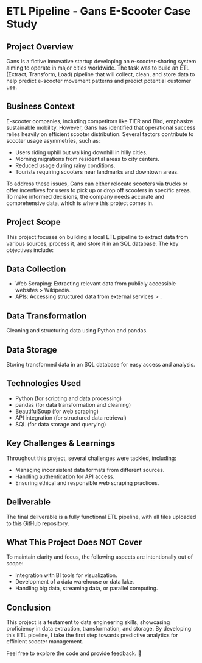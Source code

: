 # ETL Pipeline - Gans E-Scooter Case Study

## Project Overview

Gans is a fictive innovative startup developing an e-scooter-sharing system aiming to operate in major cities worldwide. The task was to build an ETL (Extract, Transform, Load) pipeline that will collect, clean, and store data to help predict e-scooter movement patterns and predict potential customer use.

## Business Context

E-scooter companies, including competitors like TIER and Bird, emphasize sustainable mobility. However, Gans has identified that operational success relies heavily on efficient scooter distribution. Several factors contribute to scooter usage asymmetries, such as:

- Users riding uphill but walking downhill in hilly cities.
- Morning migrations from residential areas to city centers.
- Reduced usage during rainy conditions.
- Tourists requiring scooters near landmarks and downtown areas.

To address these issues, Gans can either relocate scooters via trucks or offer incentives for users to pick up or drop off scooters in specific areas. To make informed decisions, the company needs accurate and comprehensive data, which is where this project comes in.

## Project Scope

This project focuses on building a local ETL pipeline to extract data from various sources, process it, and store it in an SQL database. The key objectives include:

## Data Collection

- Web Scraping: Extracting relevant data from publicly accessible websites > Wikipedia.
- APIs: Accessing structured data from external services > .

## Data Transformation

Cleaning and structuring data using Python and pandas.

## Data Storage

Storing transformed data in an SQL database for easy access and analysis.

## Technologies Used

- Python (for scripting and data processing)
- pandas (for data transformation and cleaning)
- BeautifulSoup (for web scraping)
- API integration (for structured data retrieval)
- SQL (for data storage and querying)

## Key Challenges & Learnings

Throughout this project, several challenges were tackled, including:

- Managing inconsistent data formats from different sources.
- Handling authentication for API access.
- Ensuring ethical and responsible web scraping practices.

## Deliverable

The final deliverable is a fully functional ETL pipeline, with all files uploaded to this GitHub repository.

## What This Project Does NOT Cover

To maintain clarity and focus, the following aspects are intentionally out of scope:

- Integration with BI tools for visualization.
- Development of a data warehouse or data lake.
- Handling big data, streaming data, or parallel computing.

## Conclusion

This project is a testament to data engineering skills, showcasing proficiency in data extraction, transformation, and storage. By developing this ETL pipeline, I take the first step towards predictive analytics for efficient scooter management.

Feel free to explore the code and provide feedback. 🚀



